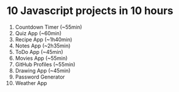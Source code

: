 # 10 Javascript projects in 10 hours
1. Countdown Timer (~55min)
2. Quiz App (~60min)
3. Recipe App (~1h40min)
4. Notes App (~2h35min)
5. ToDo App	 (~45min)
6. Movies App (~55min)
7. GitHub Profiles (~55min)
8. Drawing App (~45min)
9. Password Generator
10. Weather App
